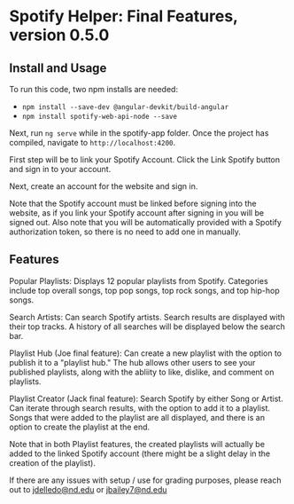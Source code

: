 # Spotify Helper: Final Features, version 0.5.0

## Install and Usage
To run this code, two npm installs are needed: 
- `npm install --save-dev @angular-devkit/build-angular`
- `npm install spotify-web-api-node --save`

Next, run `ng serve` while in the spotify-app folder.  Once the project has compiled, navigate to `http://localhost:4200`. 

First step will be to link your Spotify Account.  Click the Link Spotify button and sign in to your account. 

Next, create an account for the website and sign in. 

Note that the Spotify account must be linked before signing into the website, as if you link your Spotify account after signing in you will be signed out.  Also note that you will be automatically provided with a Spotify authorization token, so there is no need to add one in manually. 

## Features
Popular Playlists: Displays 12 popular playlists from Spotify.  Categories include top overall songs, top pop songs, top rock songs, and top hip-hop songs. 

Search Artists: Can search Spotify artists. Search results are displayed with their top tracks.  A history of all searches will be displayed below the search bar. 

Playlist Hub (Joe final feature): Can create a new playlist with the option to publish it to a "playlist hub." The hub allows other users to see your published playlists, along with the abliity to like, dislike, and comment on playlists. 

Playlist Creator (Jack final feature): Search Spotify by either Song or Artist. Can iterate through search results, with the option to add it to a playlist.  Songs that were added to the playlist are all displayed, and there is an option to create the playlist at the end. 

Note that in both Playlist features, the created playlists will actually be added to the linked Spotify account (there might be a slight delay in the creation of the playlist). 

If there are any issues with setup / use for grading purposes, please reach out to jdelledo@nd.edu or jbailey7@nd.edu
